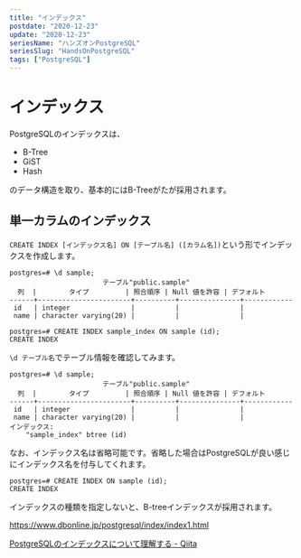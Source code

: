 ```yaml
---
title: "インデックス"
postdate: "2020-12-23"
update: "2020-12-23"
seriesName: "ハンズオンPostgreSQL"
seriesSlug: "HandsOnPostgreSQL"
tags: ["PostgreSQL"]
---
```


# インデックス

PostgreSQLのインデックスは、

- B-Tree
- GiST
- Hash

のデータ構造を取り、基本的にはB-Treeがたが採用されます。

## 単一カラムのインデックス

`CREATE INDEX [インデックス名] ON [テーブル名] ([カラム名])`という形でインデックスを作成します。

```
postgres=# \d sample;
                       テーブル"public.sample"
  列  |        タイプ         | 照合順序 | Null 値を許容 | デフォルト
------+-----------------------+----------+---------------+------------
 id   | integer               |          |               |
 name | character varying(20) |          |               |
```

```
postgres=# CREATE INDEX sample_index ON sample (id);
CREATE INDEX
```

`\d テーブル名`でテーブル情報を確認してみます。

```
postgres=# \d sample;
                       テーブル"public.sample"
  列  |        タイプ         | 照合順序 | Null 値を許容 | デフォルト
------+-----------------------+----------+---------------+------------
 id   | integer               |          |               |
 name | character varying(20) |          |               |
インデックス:
    "sample_index" btree (id)
```

なお、インデックス名は省略可能です。省略した場合はPostgreSQLが良い感じにインデックス名を付与してくれます。

```
postgres=# CREATE INDEX ON sample (id);
CREATE INDEX
```

インデックスの種類を指定しないと、B-treeインデックスが採用されます。

https://www.dbonline.jp/postgresql/index/index1.html

[PostgreSQLのインデックスについて理解する - Qiita](https://qiita.com/t-shmp/items/cd82b73b2cbb488a812e)

